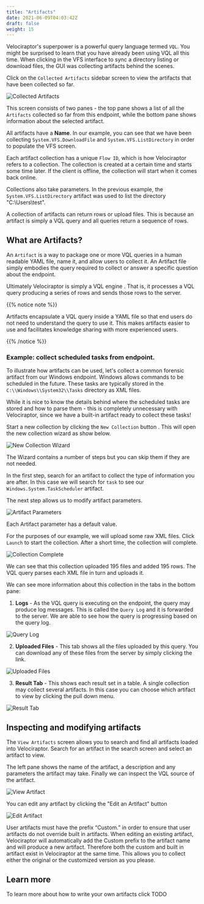 ```yaml
---
title: "Artifacts"
date: 2021-06-09T04:03:42Z
draft: false
weight: 15
---
```


Velociraptor's superpower is a
powerful query language termed `VQL`. You might be surprised to learn that you have already been using VQL
all this time. When clicking in the VFS interface to sync a directory
listing or download files, the GUI was collecting artifacts behind the
scenes.

Click on the `Collected Artifacts` sidebar screen to view the
artifacts that have been collected so far.

![Collected Artifacts](image71.png)

This screen consists of two panes - the top pane shows a list of all
the `Artifacts` collected so far from this endpoint, while the bottom
pane shows information about the selected artifact.

All artifacts have a **Name**. In our example, you can see that we have been collecting `System.VFS.DownloadFile` and
`System.VFS.ListDirectory` in order to populate the VFS screen.

Each artifact collection has a unique `Flow ID`, which is how
Velociraptor refers to a collection. The collection is created at a
certain time and starts some time later. If the client is offline, the collection will start when it
comes back online.

Collections also take parameters. In the previous example, the `System.VFS.ListDirectory` artifact was used to list
the directory "C:\\Users\\test".

A collection of artifacts can return rows or upload
files. This is because an artifact is simply a VQL query and all
queries return a sequence of rows.

## What are Artifacts?

An `Artifact` is a way to package one or more VQL queries in a
human readable YAML file, name it, and allow users to
collect it. An Artifact file simply embodies the query required to
collect or answer a specific question about the endpoint.

Ultimately Velociraptor is simply a VQL engine . That is, it processes a
VQL query producing a series of rows and sends those rows to
the server.

{{% notice note %}}

Artifacts encapsulate a VQL query inside a
YAML file so that end users do not need to understand the query to use it. This makes artifacts easier to use and facilitates
knowledge sharing with more experienced users.

{{% /notice %}}

### Example: collect scheduled tasks from endpoint.

To illustrate how artifacts can be used, let's collect a common
forensic artifact from our Windows endpoint. Windows allows commands
to be scheduled in the future. These tasks are typically stored in the
`C:\\Windows\\System32\\Tasks` directory as XML files.

While it is nice to know the details behind where the scheduled tasks
are stored and how to parse them - this is completely unnecessary with
Velociraptor, since we have a built-in artifact ready to collect these
tasks!

Start a new collection by clicking the `New Collection` button <i
class="fas fa-plus"></i>. This will open the new collection wizard as
show below.

![New Collection Wizard](image73.png)

The Wizard contains a number of steps but you can skip them if they are not needed.

In the first step, search for an artifact to collect the type of
information you are after. In this case we will search for `task` to
see our `Windows.System.TaskScheduler` artifact.

The next step allows us to modify artifact parameters.

![Artifact Parameters](image74.png)

Each Artifact parameter has a default value.

For the purposes of our example, we will upload some raw XML files. Click `Launch` to start the collection. After a short time, the
collection will complete.

![Collection Complete](image75.png)

We can see that this collection uploaded 195 files and added 195
rows. The VQL query parses each XML file in turn and uploads it.

We can see more information about this collection in the tabs in the
bottom pane:

1. **Logs** - As the VQL query is executing on the endpoint, the query may
   produce log messages. This is called the `Query Log` and it is
   forwarded to the server. We are able to see how the query is
   progressing based on the query log.

![Query Log](image76.png)

2. **Uploaded Files** - This tab shows all the files uploaded by this
   query. You can download any of these files from the server by
   simply clicking the link.

![Uploaded Files](image77.png)

3. **Result Tab** - This shows each result set in a table. A single
   collection may collect several artifacts. In this case you can
   choose which artifact to view by clicking the pull down menu.

![Result Tab](image78.png)


## Inspecting and modifying artifacts

The `View Artifacts` screen allows you to search and find all
artifacts loaded into Velociraptor. Search for an artifact in the
search screen and select an artifact to view.

The left pane shows the name of the artifact, a description and any
parameters the artifact may take. Finally we can inspect the VQL
source of the artifact.

![View Artifact](image72.png)

You can edit any artifact by clicking the "Edit an Artifact" button <i class="fas fa-pencil-alt"></i>

![Edit Artifact](image85.png)

User artifacts must have the prefix “Custom.” in order to ensure that
user artifacts do not override built in artifacts. When editing an
existing artifact, Velociraptor will automatically add the Custom
prefix to the artifact name and will produce a new artifact. Therefore
both the custom and built in artifact exist in Velociraptor at the
same time. This allows you to collect either the original or the
customized version as you please.

## Learn more

To learn more about how to write your own artifacts click TODO
